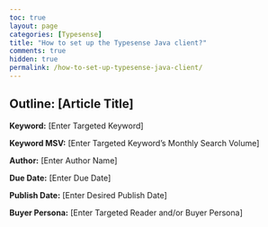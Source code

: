 ```yaml
---
toc: true
layout: page
categories: [Typesense]
title: "How to set up the Typesense Java client?"
comments: true
hidden: true
permalink: /how-to-set-up-typesense-java-client/
---
```


## Outline: [Article Title]

**Keyword:** [Enter Targeted Keyword]

**Keyword MSV:** [Enter Targeted Keyword’s Monthly Search Volume]

**Author:** [Enter Author Name]

**Due Date:** [Enter Due Date]

**Publish Date:** [Enter Desired Publish Date]

**Buyer Persona:** [Enter Targeted Reader and/or Buyer Persona]

<br>
